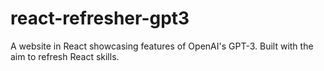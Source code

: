 # react-refresher-gpt3

A website in React showcasing features of OpenAI's GPT-3. Built with the aim to refresh React skills.
